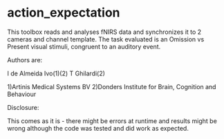 # action_expectation

This toolbox reads and analyses fNIRS data and synchronizes it to 2 cameras and channel template. 
The task evaluated is an Omission vs Present visual stimuli, congruent to an auditory event.

Authors are:

I de Almeida Ivo(1)(2) 
T Ghilardi(2)

1)Artinis Medical Systems BV
2)Donders Institute for Brain, Cognition and Behaviour


Disclosure:

This comes as it is - there might be errors at runtime and results might be wrong although the code was tested and did work as expected. 
